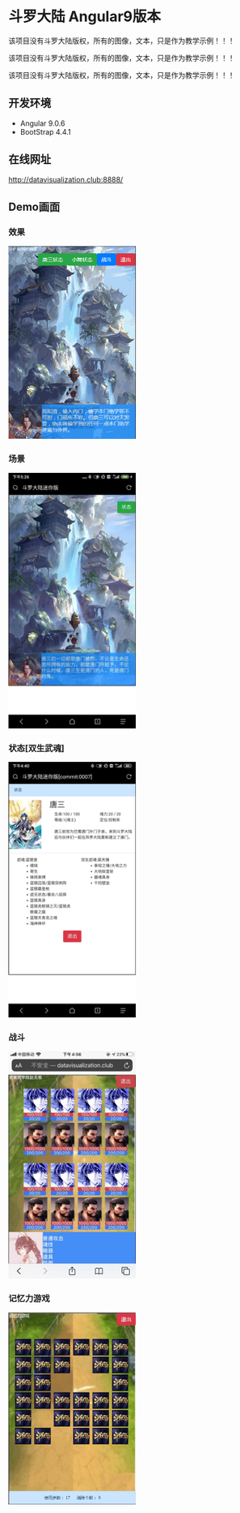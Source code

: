 # 斗罗大陆 Angular9版本

该项目没有斗罗大陆版权，所有的图像，文本，只是作为教学示例！！！

该项目没有斗罗大陆版权，所有的图像，文本，只是作为教学示例！！！

该项目没有斗罗大陆版权，所有的图像，文本，只是作为教学示例！！！

## 开发环境

- Angular 9.0.6
- BootStrap 4.4.1

## 在线网址

http://datavisualization.club:8888/

## Demo画面

### 效果

<img src="Demo/Demo.gif" width="50%">

### 场景

<img src="Demo/场景20200310.jpg" width="50%">

### 状态[双生武魂]

<img src="Demo/状态20200310.jpg" width="50%">

### 战斗

<img src="Demo/战斗20200312.jpg" width="50%">

### 记忆力游戏

<img src="Demo/记忆力游戏20200316.jpg" width="50%">
